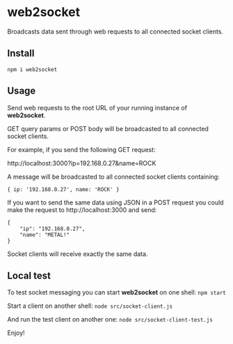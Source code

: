 # web2socket

Broadcasts data sent through web requests to all connected socket clients.

## Install

`npm i web2socket`

## Usage

Send web requests to the root URL of your running instance of **web2socket**.

GET query params or POST body will be broadcasted to all connected socket clients.

For example, if you send the following GET request:

http://localhost:3000?ip=192.168.0.27&name=ROCK

A message will be broadcasted to all connected socket clients containing:

`{ ip: '192.168.0.27', name: 'ROCK' }`

If you want to send the same data using JSON in a POST request you could make
the request to http://localhost:3000 and send:

```
{
	"ip": "192.168.0.27",
	"name": "METAL!"
}
```

Socket clients will receive exactly the same data.

## Local test

To test socket messaging you can start **web2socket** on one shell:
`npm start`

Start a client on another shell:
`node src/socket-client.js`

And run the test client on another one:
`node src/socket-client-test.js` 

Enjoy!
